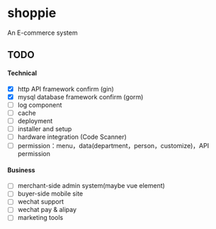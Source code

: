 # shoppie
An E-commerce system

## TODO

#### Technical

- [x] http API framework confirm (gin)
- [x] mysql database framework confirm (gorm)
- [ ] log component
- [ ] cache
- [ ] deployment
- [ ] installer and setup
- [ ] hardware integration (Code Scanner)
- [ ] permission：menu，data(department，person，customize)，API permission

#### Business

- [ ] merchant-side admin system(maybe vue element)
- [ ] buyer-side mobile site
- [ ] wechat support
- [ ] wechat pay & alipay
- [ ] marketing tools